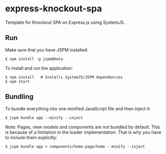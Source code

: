 # express-knockout-spa
Template for Knockout SPA on Express.js using SystemJS.

## Run

Make sure that you have JSPM installed:

    $ npm install -g jspm@beta

To install and run the application:

    $ npm install   # Installs SystemJS/JSPM dependencies
    $ npm start

## Bundling

To bundle everything into one minified JavaScript file and then inject it:

    $ jspm bundle app --minify --inject

Note: Pages, view models and components are not bundled by default. This is because of a limitation in the loader implementation. That is why you have to include them explicitly:

    $ jspm bundle app + components/home-page/home --minify --inject